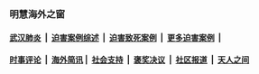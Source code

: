 
### 明慧海外之窗

####  [武汉肺炎](indexes/365.md?t=03030100) &nbsp;|&nbsp;  [迫害案例综述](indexes/328.md?t=03030100) &nbsp;|&nbsp; [迫害致死案例](indexes/277.md?t=03030100)  &nbsp;|&nbsp; [更多迫害案例](indexes/81.md?t=03030100)  &nbsp;|&nbsp; 
####  [时事评论](indexes/19.md?t=03030100) &nbsp;|&nbsp; [海外简讯](indexes/245.md?t=03030100)&nbsp;|&nbsp;  [社会支持](indexes/140.md?t=03030100) &nbsp;|&nbsp; [褒奖决议](indexes/282.md?t=03030100) &nbsp;|&nbsp; [社区报道](indexes/91.md?t=03030100)  &nbsp;|&nbsp; [天人之间](indexes/78.md?t=03030100) 

